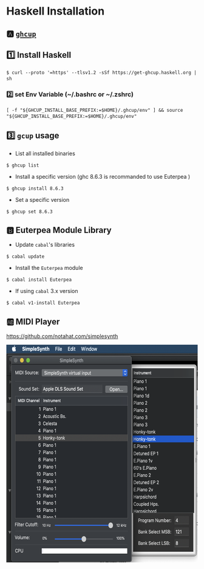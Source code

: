 # Haskell Installation


## :a: [`ghcup`](https://www.haskell.org/ghcup/)

## :one: Install Haskell

```
$ curl --proto '=https' --tlsv1.2 -sSf https://get-ghcup.haskell.org | sh
```

### :two: set Env Variable (~/.bashrc or ~/.zshrc)

```
[ -f "${GHCUP_INSTALL_BASE_PREFIX:=$HOME}/.ghcup/env" ] && source "${GHCUP_INSTALL_BASE_PREFIX:=$HOME}/.ghcup/env"
```

## :three: `gcup` usage

* List all installed binaries

```
$ ghcup list
```

* Install a specific version (ghc 8.6.3 is recommanded to use Euterpea )

```
$ ghcup install 8.6.3
```

* Set a specific version

```
$ ghcup set 8.6.3
```

## :b: Euterpea Module Library

* Update `cabal`'s libraries

```
$ cabal update
```

* Install the `Euterpea` module

```
$ cabal install Euterpea
```

* If using `cabal` 3.x version

```
$ cabal v1-install Euterpea
```

## :ab: MIDI Player

https://github.com/notahat.com/simplesynth

<img src="../images/SimpleSynth.png" width="617" height="573"> </img>

